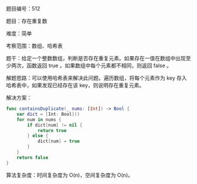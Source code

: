 题目编号：512

题目：存在重复数

难度：简单

考察范围：数组、哈希表

题干：给定一个整数数组，判断是否存在重复元素。如果存在一值在数组中出现至少两次，函数返回 true 。如果数组中每个元素都不相同，则返回 false 。

解题思路：可以使用哈希表来解决此问题。遍历数组，将每个元素作为 key 存入哈希表中，如果发现已经存在该 key，则说明存在重复元素。

解决方案：

```swift
func containsDuplicate(_ nums: [Int]) -> Bool {
    var dict = [Int: Bool]()
    for num in nums {
        if dict[num] != nil {
            return true
        } else {
            dict[num] = true
        }
    }
    return false
}
```

算法复杂度：时间复杂度为 O(n)，空间复杂度为 O(n)。